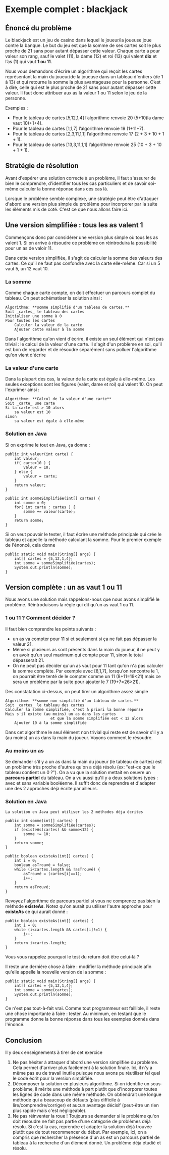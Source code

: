 # Exemple complet : blackjack

## Énoncé du problème

Le blackjack est un jeu de casino dans lequel le joueur/la joueuse joue contre la banque. 
Le but du jeu est que la somme de ses cartes soit le plus proche de 21 
sans pour autant dépasser cette valeur. 
Chaque carte a pour valeur son rang, sauf le valet (11), la dame (12) et roi (13)
qui valent **dix** et l’as (1) qui vaut **1 ou 11**.

Nous vous demandons d’écrire un algorithme qui reçoit 
les cartes représentant la main du joueur/de la joueuse 
dans un tableau d'entiers (de 1 à 13)
et qui retourne la somme la plus avantageuse pour la personne. 
C’est à dire, celle qui est le plus proche de 21 
sans pour autant dépasser cette valeur. 
Il faut donc attribuer aux as la valeur 1 ou 11 selon le jeu de la personne.

Exemples : 
* Pour le tableau de cartes [5,12,1,4] 
l’algorithme renvoie 20 (5+10(la dame vaut 10)+1+4).
* Pour le tableau de cartes [1,1,7] 
l’algorithme renvoie 19 (1+11+7).
* Pour le tableau de cartes [2,3,11,1,1] 
l’algorithme renvoie 17 (2 + 3 + 10 + 1 + 1).
* Pour le tableau de cartes [13,3,11,1,1]
l’algorithme renvoie 25 (10 + 3 + 10 + 1 + 1).

## Stratégie de résolution

Avant d'espérer une solution correcte à un problème,
il faut s'assurer de bien le comprendre, 
d'identifier tous les cas particuliers et de savoir soi-même calculer la bonne réponse
dans ces cas là.

Lorsque le problème semble complexe, 
une stratégie peut être d'attaquer d'abord une version plus simple du problème
pour incorporer par la suite les éléments mis de coté.
C'est ce que nous allons faire ici.

## Une version simplifiée : tous les as valent 1

Commençons donc par considérer une version plus simple où tous les as valent 1.
Si on arrive à résoudre ce problème on réintroduira la possibilité pour un as
de valoir 11.

Dans cette version simplifiée, il s'agit de calculer la somme des valeurs des cartes.
Ce qu'il ne faut pas confondre avec la carte elle-même. 
Car si un 5 vaut 5, un 12 vaut 10.

### La somme

Comme chaque carte compte, on doit effectuer un parcours complet du tableau.
On peut schématiser la solution ainsi :

    Algorithme: **somme simplifié d'un tableau de cartes.**
    Soit _cartes_ le tableau des cartes
    Initialiser une somme à 0
    Pour toutes les cartes 
        Calculer la valeur de la carte
        Ajouter cette valeur à la somme
    
Dans l'algorithme qu'on vient d'écrire, il existe un seul élément qui n'est pas trivial :
le calcul de la valeur d'une carte.
Il s'agit d'un problème en soi, qu'il est bon de regarder et de résoudre séparément
sans polluer l'algorithme qu'on vient d'écrire

### La valeur d'une carte

Dans la plupart des cas, la valeur de la carte est égale à elle-même.
Les seules exceptions sont les figures (valet, dame et roi)
qui valent 10. On peut l'exprimer ainsi :

    Algorithme: **Calcul de la valeur d'une carte**
    Soit _carte_ une carte
    Si la carte est > 10 alors
        sa valeur est 10
    sinon
        sa valeur est égale à elle-même

### Solution en Java

Si on exprime le tout en Java, ça donne :

    public int valeur(int carte) {
        int valeur;
        if( carte>10 ) {
            valeur = 10;
        } else {
            valeur = carte;
        }
        return valeur;
    }

    public int sommeSimplifiée(int[] cartes) {
        int somme = 0;
        for( int carte : cartes ) {
            somme += valeur(carte);
        }
        return somme;
    }

Si on veut pouvoir le tester, il faut écrire une méthode principale
qui crée le tableau et appelle la méthode calculant la somme.
Pour le premier exemple de l'énoncé, cela donne

    public static void main(String[] args) {
        int[] cartes = {5,12,1,4};
        int somme = sommeSimplifiée(cartes);
        System.out.println(somme);
    }

## Version complète : un as vaut 1 ou 11

Nous avons une solution mais rappelons-nous que nous avons simplifié le problème.
Réintroduisons la règle qui dit qu'un as vaut 1 ou 11.

### 1 ou 11 ? Comment décider ?

Il faut bien comprendre les points suivants :
* un as va compter pour 11 si et seulement si ça ne
fait pas dépasser la valeur 21.
* Même si plusieurs as sont présents dans la main du joueur, il ne peut
y en avoir qu’un seul maximum qui compte pour 11, sinon le total dépasserait 21.
* On ne peut pas décider qu'un as vaut pour 11 tant qu'on n'a pas calculer la somme complète.
Par exemple avec [8,1,7], lorsqu'on rencontre le 1, on pourrait être tenté de le compter 
comme un 11 (8+11=19<21) mais ce sera un problème par la suite pour ajouter le 7 (19+7=26>21).

Des constatation ci-dessus, on peut tirer un algorithme assez simple

    Algorithme: **somme non simplifié d'un tableau de cartes.**
    Soit _cartes_ le tableau des cartes
    Calculer la somme simplifiée, c'est à priori la bonne réponse
    Mais s'il existe (au moins) un as dans les cartes 
                        et que la somme simplifiée est < 12 alors
        Ajouter 10 à la somme simplifiée

Dans cet algorithme le seul élément non trivial qui reste est de savoir
s'il y a (au moins) un as dans la main du joueur.
Voyons comment le résoudre.

### Au moins un as 

Se demander s'il y a un as dans la main du joueur (le tableau de cartes)
est un problème très proche d'autres qu'on a déjà résolu 
(ex: "est-ce que le tableau contient un 0 ?").
On a vu que la solution mettait en oeuvre un **parcours partiel** du tableau.
On a vu aussi qu'il y a deux solutions types : avec et sans variable booléenne.
Il suffit donc de reprendre et d'adapter une des 2 approches déjà écrite par ailleurs.

### Solution en Java

    La solution en Java peut utiliser les 2 méthodes déja écrites

    public int somme(int[] cartes) {
        int somme = sommeSimplifiée(cartes);
        if (existeAs(cartes) && somme<12) {
            somme += 10;
        }
        return somme;
    }

    public boolean existeAs(int[] cartes) {
        int i = 0;
        boolean asTrouvé = false;
        while (i<cartes.length && !asTrouvé) {
            asTrouvé = (cartes[i]==1);
            i++;
        }
        return asTrouvé;
    }

Revoyez l'algorithme de parcours partiel si vous ne comprenez pas bien la 
méthode **existeAs**.
Notez qu'on aurait pu utiliser l'autre approche pour **existeAs** ce qui aurait donné :

    public boolean existeAs(int[] cartes) {
        int i = 0;
        while (i<cartes.length && cartes[i]!=1) {
            i++;
        }
        return i<cartes.length;
    }

Vous vous rappelez pourquoi le test du return doit être celui-là ?

Il reste une dernière chose à faire : modifier la méthode principale
afin qu'elle appelle la nouvelle version de la somme :

    public static void main(String[] args) {
        int[] cartes = {5,12,1,4};
        int somme = somme(cartes);
        System.out.println(somme);
    }

Ce n'est pas tout-à-fait vrai.
Comme tout programmeur est faillible, il reste une chose importante à faire : tester.
Au minimum, en testant que le programme donne la bonne réponse dans tous les exemples
donnés dans l'énoncé.

## Conclusion

Il y deux enseignements à tirer de cet exercice
1. Ne pas hésiter à attaquer d'abord une version simplifiée du problème.
Cela permet d'arriver plus facilement à la solution finale.
Ici, il n'y a même pas eu de travail inutile puisque nous avons pu réutiliser tel quel
le code écrit pour la version simplifiée.
2. Décomposer la solution en plusieurs algorithme.
Si on identifie un sous-problème, il mérite une méthode à part plutôt que
d'incorporer toutes les lignes de code dans une même méthode.
On obtiendrait une longue méthode qui a beaucoup de défauts
(plus difficile à lire/comprendre/corriger) 
et aucun avantage décisif (peut-être un rien plus rapide mais c'est négligeable).
3. Ne pas réinventer la roue ! Toujours se demander si le problème qu'on doit résoudre
ne fait pas partie d'une catégorie de problèmes déjà résolu. Si c'est la cas,
reprendre et adapter la solution déjà trouvée plutôt que de tout recommencer du début.
Par exemple, ici, on a compris que rechercher la présence d'un as est un parcours partiel
de tableau à la recherche d'un élément donné. Un problème déjà étudié et résolu.
